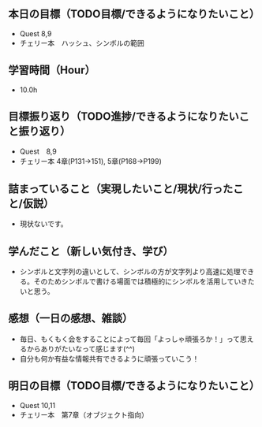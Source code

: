 ## 本日の目標（TODO目標/できるようになりたいこと）
- Quest 8,9
- チェリー本　ハッシュ、シンボルの範囲
## 学習時間（Hour）
- 10.0h
## 目標振り返り（TODO進捗/できるようになりたいこと振り返り）
- Quest　8,9
- チェリー本 4章(P131→151), 5章(P168→P199)
## 詰まっていること（実現したいこと/現状/行ったこと/仮説）
-  現状ないです。
## 学んだこと（新しい気付き、学び）
- シンボルと文字列の違いとして、シンボルの方が文字列より高速に処理できる。そのためシンボルで書ける場面では積極的にシンボルを活用していきたいと思う。
## 感想（一日の感想、雑談）
- 毎日、もくもく会をすることによって毎回「よっしゃ頑張ろか！」って思えるからありがたいなって感じます(^^)
- 自分も何か有益な情報共有できるように頑張っていこう！
## 明日の目標（TODO目標/できるようになりたいこと）
- Quest 10,11
- チェリー本　第7章（オブジェクト指向）
